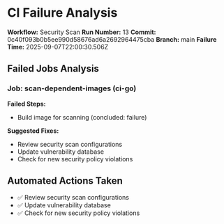 # CI Failure Analysis

**Workflow:** Security Scan
**Run Number:** 13
**Commit:** 0c40f093b0b5ee990d58676ad6a2692964475cba
**Branch:** main
**Failure Time:** 2025-09-07T22:00:30.506Z

## Failed Jobs Analysis

### Job: scan-dependent-images (ci-go)
**Failed Steps:**
- Build image for scanning (concluded: failure)

**Suggested Fixes:**
- Review security scan configurations
- Update vulnerability database
- Check for new security policy violations

## Automated Actions Taken
- ✅ Review security scan configurations
- ✅ Update vulnerability database
- ✅ Check for new security policy violations
